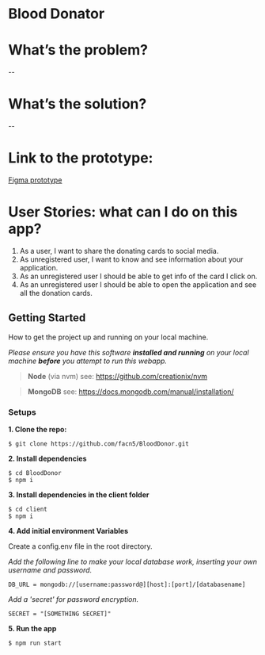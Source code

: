 # Blood Donator

# What’s the problem?

--

# What’s the solution?

--

# Link to the prototype:

[Figma prototype](https://www.figma.com/file/KnLqYIvShOkk3cnVPFAAdOdy/Untitled?node-id=0%3A1)

# User Stories: what can I do on this app?

1.  As a user, I want to share the donating cards to social media.
1.  As unregistered user, I want to know and see information about your application.
1.  As an unregistered user I should be able to get info of the card I click on.
1.  As an unregistered user I should be able to open the application and see all the donation cards.

## Getting Started

How to get the project up and running on your local machine.

_Please ensure you have this software **installed and running** on your local machine **before** you attempt to run this webapp._

> **Node** (via nvm) see: https://github.com/creationix/nvm

> **MongoDB** see: https://docs.mongodb.com/manual/installation/

### Setups

**1. Clone the repo:**

`$ git clone https://github.com/facn5/BloodDonor.git`

**2. Install dependencies**

```
$ cd BloodDonor
$ npm i
```

**3. Install dependencies in the client folder**

```
$ cd client
$ npm i
```

**4. Add initial environment Variables**

Create a config.env file in the root directory.

_Add the following line to make your local database work, inserting your own username and password._

`DB_URL = mongodb://[username:password@][host]:[port]/[databasename]`

_Add a 'secret' for password encryption._

`SECRET = "[SOMETHING SECRET]"`

**5. Run the app**

`$ npm run start`
